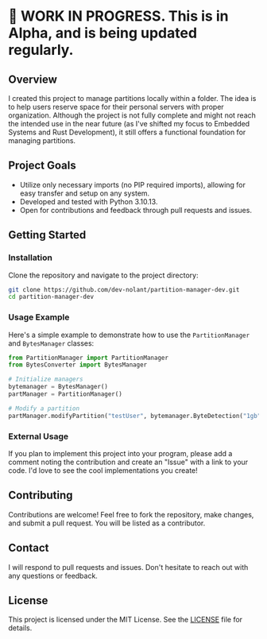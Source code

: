 
# 📂 WORK IN PROGRESS. This is in Alpha, and is being updated regularly.

## Overview
I created this project to manage partitions locally within a folder. The idea is to help users reserve space for their personal servers with proper organization. Although the project is not fully complete and might not reach the intended use in the near future (as I've shifted my focus to Embedded Systems and Rust Development), it still offers a functional foundation for managing partitions.

## Project Goals
- Utilize only necessary imports (no PIP required imports), allowing for easy transfer and setup on any system.
- Developed and tested with Python 3.10.13.
- Open for contributions and feedback through pull requests and issues.

## Getting Started

### Installation
Clone the repository and navigate to the project directory:
```bash
git clone https://github.com/dev-nolant/partition-manager-dev.git
cd partition-manager-dev
```

### Usage Example
Here's a simple example to demonstrate how to use the `PartitionManager` and `BytesManager` classes:

```python
from PartitionManager import PartitionManager
from BytesConverter import BytesManager

# Initialize managers
bytemanager = BytesManager()
partManager = PartitionManager()

# Modify a partition
partManager.modifyPartition("testUser", bytemanager.ByteDetection("1gb"), "SIZETO")
```

### External Usage
If you plan to implement this project into your program, please add a comment noting the contribution and create an "Issue" with a link to your code. I'd love to see the cool implementations you create!

## Contributing
Contributions are welcome! Feel free to fork the repository, make changes, and submit a pull request. You will be listed as a contributor.

## Contact
I will respond to pull requests and issues. Don't hesitate to reach out with any questions or feedback.

## License
This project is licensed under the MIT License. See the [LICENSE](LICENSE) file for details.
